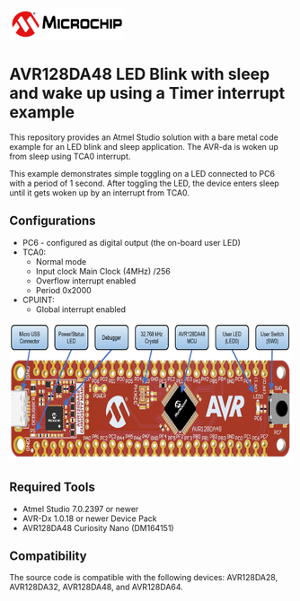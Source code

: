 <img src="images/microchiptechnologyinc.png" height="60">

# AVR128DA48 LED Blink with sleep and wake up using a Timer interrupt example

This repository provides an Atmel Studio solution with a bare metal code example for an LED blink and sleep application. The AVR-da is woken up from sleep using TCA0 interrupt.

This example demonstrates simple toggling on a LED connected to PC6 with a period of 1 second. After toggling the LED, the device enters sleep until it gets woken up by an interrupt from TCA0.


## Configurations

- PC6 - configured as digital output (the on-board user LED)
- TCA0:
	* Normal mode
	* Input clock Main Clock (4MHz) /256
	* Overflow interrupt enabled
	* Period 0x2000
- CPUINT:
	* Global interrupt enabled

<img src="images/AVR128DA48_CNANO_instructions.PNG" height="250">

## Required Tools

- Atmel Studio 7.0.2397 or newer
- AVR-Dx 1.0.18 or newer Device Pack
- AVR128DA48 Curiosity Nano (DM164151)

## Compatibility
The source code is compatible with the following devices: AVR128DA28, AVR128DA32, AVR128DA48, and AVR128DA64.


